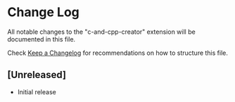 # Change Log

All notable changes to the "c-and-cpp-creator" extension will be documented in this file.

Check [Keep a Changelog](http://keepachangelog.com/) for recommendations on how to structure this file.

## [Unreleased]

- Initial release